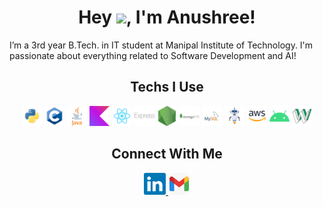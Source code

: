 <div align="center">
<h1> Hey <img src="https://raw.githubusercontent.com/MartinHeinz/MartinHeinz/master/wave.gif" width="30">, I'm Anushree!</h1>
</div>

I’m a 3rd year B.Tech. in IT student at Manipal Institute of Technology. I'm passionate about everything related to Software Development and AI! 

<div align="center">
<h2> Techs I Use </h2>

<code><img height="32" src="https://raw.githubusercontent.com/github/explore/main/topics/python/python.png"></code>
<code><img height="32" src="https://raw.githubusercontent.com/github/explore/main/topics/c/c.png"></code>
<code><img height="32" src="https://raw.githubusercontent.com/github/explore/main/topics/java/java.png"></code>
<code><img height="32" src="https://raw.githubusercontent.com/github/explore/main/topics/kotlin/kotlin.png"></code>
<code><img height="32" src="https://raw.githubusercontent.com/github/explore/main/topics/react/react.png"></code>
<code><img height="32" src="https://raw.githubusercontent.com/github/explore/main/topics/express/express.png"></code>
<code><img height="32" src="https://raw.githubusercontent.com/github/explore/main/topics/nodejs/nodejs.png"></code>
<code><img height="32" src="https://raw.githubusercontent.com/github/explore/main/topics/mongodb/mongodb.png"></code>
<code><img height="32" src="https://raw.githubusercontent.com/github/explore/main/topics/mysql/mysql.png"></code>
<code><img height="32" src="https://raw.githubusercontent.com/github/explore/main/topics/ai/ai.png"></code>
<code><img height="32" src="https://raw.githubusercontent.com/github/explore/main/topics/aws/aws.png"></code>
<code><img height="32" src="https://raw.githubusercontent.com/github/explore/main/topics/android/android.png"></code>
<code><img height="32" src="https://raw.githubusercontent.com/github/explore/main/topics/web/web.png"></code>
</div>

<div align="center">
<h2> Connect With Me </h2>

<a href="https://www.linkedin.com/in/anushreejha/">
  <img src="https://github.com/CLorant/readme-social-icons/blob/main/large/filled/linkedin.svg" width="35px" alt="LinkedIn"/>
</a>
<a href="mailto:dj.jarout@gmail.com">
  <img src="https://github.com/tandpfun/skill-icons/blob/main/icons/Gmail-Light.svg" width="35px" alt="Gmail"/>
</a>
</div>


